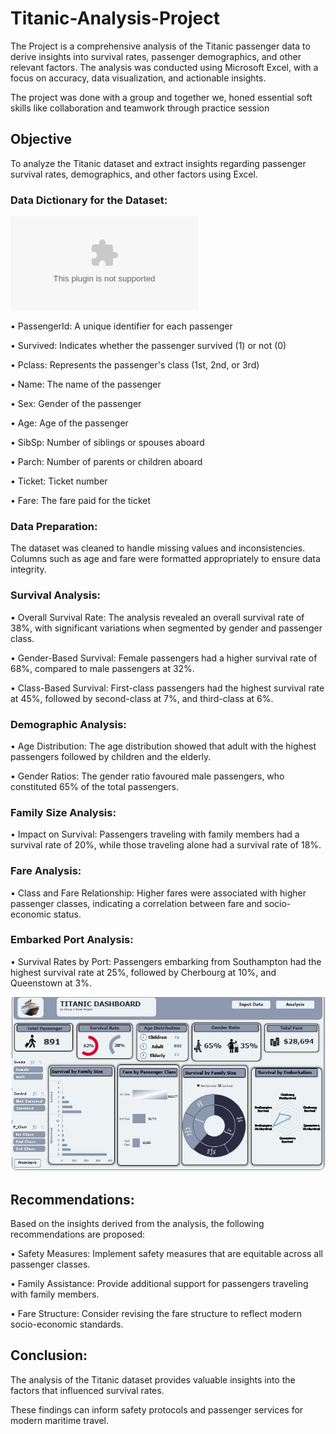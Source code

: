 # Titanic-Analysis-Project
The Project is a comprehensive analysis of the Titanic passenger data to derive insights into survival rates, passenger demographics, and other relevant factors. The analysis was conducted using Microsoft Excel, with a focus on accuracy, data visualization, and actionable insights.

The project was done with a group and  together we, honed essential soft skills like collaboration and teamwork through practice session 

## Objective
To analyze the Titanic dataset and extract insights regarding passenger survival rates, demographics, and other factors using Excel.

### Data Dictionary for the Dataset: 

![This is a table](https://github.com/OluwaseunPhronesis/Titanic-Analysis-Project/blob/main/Titanic%20Dataset%20.xlsx)

• PassengerId: A unique identifier for each passenger

• Survived: Indicates whether the passenger survived (1) or not (0)

• Pclass: Represents the passenger's class (1st, 2nd, or 3rd)

• Name: The name of the passenger

• Sex: Gender of the passenger

• Age: Age of the passenger

• SibSp: Number of siblings or spouses aboard

• Parch: Number of parents or children aboard

• Ticket: Ticket number

• Fare: The fare paid for the ticket

### Data Preparation: 
The dataset was cleaned to handle missing values and inconsistencies. Columns such as age and fare were formatted appropriately to ensure data integrity.

### Survival Analysis:
•	Overall Survival Rate: The analysis revealed an overall survival rate of 38%, with significant variations when segmented by gender and passenger class.

•	Gender-Based Survival: Female passengers had a higher survival rate of 68%, compared to male passengers at 32%.

•	Class-Based Survival: First-class passengers had the highest survival rate at 45%, followed by second-class at 7%, and third-class at 6%.
### Demographic Analysis:
•	Age Distribution: The age distribution showed that adult with the highest passengers followed by children and the elderly.

•	Gender Ratios: The gender ratio favoured male passengers, who constituted 65% of the total passengers.
### Family Size Analysis:
•	Impact on Survival: Passengers traveling with family members had a survival rate of 20%, while those traveling alone had a survival rate of 18%.

### Fare Analysis:
•	Class and Fare Relationship: Higher fares were associated with higher passenger classes, indicating a correlation between fare and socio-economic status.

### Embarked Port Analysis:
•	Survival Rates by Port: Passengers embarking from Southampton had the highest survival rate at 25%, followed by Cherbourg at 10%, and Queenstown at 3%.

![This is an image](https://github.com/OluwaseunPhronesis/Titanic-Analysis-Project/blob/main/Titanic%20Dashboard%20.jpg)

## Recommendations: 
 Based on the insights derived from the analysis, the following recommendations are proposed:
 
•	Safety Measures: Implement safety measures that are equitable across all passenger classes.

•	Family Assistance: Provide additional support for passengers traveling with family members.

•	Fare Structure: Consider revising the fare structure to reflect modern socio-economic standards.

## Conclusion: 
The analysis of the Titanic dataset provides valuable insights into the factors that influenced survival rates. 

These findings can inform safety protocols and passenger services for modern maritime travel.




